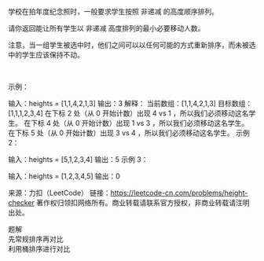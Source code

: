 学校在拍年度纪念照时，一般要求学生按照 非递减 的高度顺序排列。

请你返回能让所有学生以 非递减 高度排列的最小必要移动人数。

注意，当一组学生被选中时，他们之间可以以任何可能的方式重新排序，而未被选中的学生应该保持不动。

 

示例：

输入：heights = [1,1,4,2,1,3]
输出：3 
解释：
当前数组：[1,1,4,2,1,3]
目标数组：[1,1,1,2,3,4]
在下标 2 处（从 0 开始计数）出现 4 vs 1 ，所以我们必须移动这名学生。
在下标 4 处（从 0 开始计数）出现 1 vs 3 ，所以我们必须移动这名学生。
在下标 5 处（从 0 开始计数）出现 3 vs 4 ，所以我们必须移动这名学生。
示例 2：

输入：heights = [5,1,2,3,4]
输出：5
示例 3：

输入：heights = [1,2,3,4,5]
输出：0

来源：力扣（LeetCode）
链接：https://leetcode-cn.com/problems/height-checker
著作权归领扣网络所有。商业转载请联系官方授权，非商业转载请注明出处。



题解  
    先常规排序再对比  
    利用桶排序进行对比